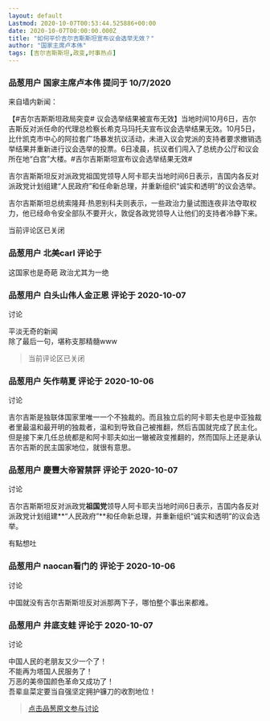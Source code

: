 ```yaml
---
layout: default
Lastmod: 2020-10-07T00:53:44.525886+00:00
date: 2020-10-07T00:00:00.000Z
title: "如何平价吉尔吉斯斯坦宣布议会选举无效？"
author: "国家主席卢本伟"
tags: [吉尔吉斯斯坦,政变,时事热点]
---
```



### 品葱用户 **国家主席卢本伟** 提问于 10/7/2020
    
来自墙内新闻：  
  
【#吉尔吉斯斯坦政局突变# 议会选举结果被宣布无效】当地时间10月6日，吉尔吉斯反对派任命的代理总检察长希克马玛托夫宣布议会选举结果无效。10月5日，比什凯克市中心的阿拉套广场暴发抗议活动，未进入议会党派的支持者要求撤销选举结果并重新进行议会选举的投票。6日凌晨，抗议者们闯入了总统办公厅和议会所在地“白宫”大楼。#吉尔吉斯斯坦宣布议会选举结果无效#  
  
吉尔吉斯斯坦反对派政党祖国党领导人阿卡耶夫当地时间6日表示，吉国内各反对派政党计划组建“人民政府”和任命新总理，并重新组织“诚实和透明”的议会选举。  
  
吉尔吉斯斯坦总统索隆拜·热恩别科夫则表示，一些政治力量试图连夜非法夺取权力，他已经命令安全部队不要开火，敦促各政党领导人让他们的支持者冷静下来。  
  
  
  
当前评论区已关闭
    
                

### 品葱用户 **北美carl** 评论于 
        
这国家也是奇葩 政治尤其为一绝
        
                

### 品葱用户 **白头山伟人金正恩** 评论于 2020-10-07
讨论

        
平淡无奇的新闻  
除了最后一句，堪称支那精髓www  

> 当前评论区已关闭
        
                

### 品葱用户 **矢作萌夏** 评论于 2020-10-06
讨论

        
吉尔吉斯是独联体国家里唯一一个不独裁的。而且独立后的阿卡耶夫也是中亚独裁者里最温和最开明的独裁者，温和到导致自己被推翻，然后吉国就完成了民主化。但是接下来几任总统都是和阿卡耶夫如出一辙被政变推翻的，然而国际上还是承认吉尔吉斯的民主国家地位，就很有意思。
        
                

### 品葱用户 **慶豐大帝習禁評** 评论于 2020-10-07
讨论

        
吉尔吉斯斯坦反对派政党**祖国党**领导人阿卡耶夫当地时间6日表示，吉国内各反对派政党计划组建**“人民政府”**和任命新总理，并重新组织“诚实和透明”的议会选举。  
  
有點想吐
        
                

### 品葱用户 **naocan看门的** 评论于 2020-10-06
讨论

        
中国就没有吉尔吉斯斯坦反对派那两下子，哪怕整个事出来都难。
        
                

### 品葱用户 **井底支蛙** 评论于 2020-10-07
讨论

        
中国人民的老朋友又少一个了！  
不能再为塔国人民服务了！  
万恶的美帝国颜色革命又成功了！  
吾辈韭菜定要当自强坚定拥护镰刀的收割地位！
        
                





> [点击品葱原文参与讨论](https://pincong.rocks/question/31855)

